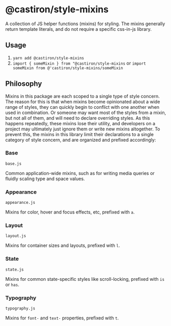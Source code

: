 # @castiron/style-mixins

A collection of JS helper functions (mixins) for styling. The mixins generally return template literals, and do not require a specific css-in-js library.

## Usage

1. `yarn add @castiron/style-mixins`
2. `import { someMixin } from "@castiron/style-mixins` or `import someMixin from @'castiron/style-mixins/someMixin`

## Philosophy

Mixins in this package are each scoped to a single type of style concern. The reason for this is that when mixins become opinionated about a wide range of styles, they can quickly begin to conflict with one another when used in combination. Or someone may want most of the styles from a mixin, but not all of them, and will need to declare overriding styles. As this happens repeatedly, these mixins lose their utility, and developers on a project may ultimately just ignore them or write new mixins altogether. To prevent this, the mixins in this library limit their declarations to a single category of style concern, and are organized and prefixed accordingly:

### Base

`base.js`

Common application-wide mixins, such as for writing media queries or fluidly scaling type and space values.

### Appearance

`appearance.js`

Mixins for color, hover and focus effects, etc, prefixed with `a`.

### Layout

`layout.js`

Mixins for container sizes and layouts, prefixed with `l`.

### State

`state.js`

Mixins for common state-specific styles like scroll-locking, prefixed with `is` or `has`.

### Typography

`typography.js`

Mixins for `font-` and `text-` properties, prefixed with `t`.

